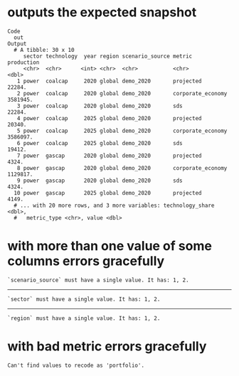 # outputs the expected snapshot

    Code
      out
    Output
      # A tibble: 30 x 10
         sector technology  year region scenario_source metric            production
         <chr>  <chr>      <int> <chr>  <chr>           <chr>                  <dbl>
       1 power  coalcap     2020 global demo_2020       projected             22284.
       2 power  coalcap     2020 global demo_2020       corporate_economy   3581945.
       3 power  coalcap     2020 global demo_2020       sds                   22284.
       4 power  coalcap     2025 global demo_2020       projected             20340.
       5 power  coalcap     2025 global demo_2020       corporate_economy   3586097.
       6 power  coalcap     2025 global demo_2020       sds                   19412.
       7 power  gascap      2020 global demo_2020       projected              4324.
       8 power  gascap      2020 global demo_2020       corporate_economy   1129817.
       9 power  gascap      2020 global demo_2020       sds                    4324.
      10 power  gascap      2025 global demo_2020       projected              4149.
      # ... with 20 more rows, and 3 more variables: technology_share <dbl>,
      #   metric_type <chr>, value <dbl>

# with more than one value of some columns errors gracefully

    `scenario_source` must have a single value. It has: 1, 2.

---

    `sector` must have a single value. It has: 1, 2.

---

    `region` must have a single value. It has: 1, 2.

# with bad metric errors gracefully

    Can't find values to recode as 'portfolio'.

